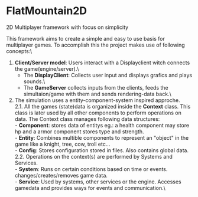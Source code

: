 # FlatMountain2D
2D Multiplayer framework with focus on simplicity

This framework aims to create a simple and easy to use basis for multiplayer games.
To accomplish this the project makes use of following concepts:\
1. __Client/Server model__: Users interact with a Displayclient witch connects the game(engine/server).\
    * The __DisplayClient__: Collects user input and displays grafics and plays sounds.\
    * The __GameServer__ collects inputs from the clients, feeds the simultaion/game with them and sends rendering-data back.\
2. The simulation uses a entity-component-system inspired approche.\
    2.1. All the games (state)data is organized inside the __Context__ class.
    This class is later used by all other components to perform operations on data. The Context class manages following data structures:\
        - __Component__: stores data of entitys eg.: a health component may store hp and a armor component stores type and strength.\
        - __Entity__: Combines multible components to represent an "object" in the game like a knight, tree, cow, troll etc...\
        - __Config__: Stores configuration stored in files. Also contains global data.\
    2.2. Operations on the context(s) are performed by Systems and Services.\
        - __System__: Runs on certain conditions based on time or events. changes/creates/removes game data.\
        - __Service__: Used by systems, other services or the engine. Accesses gamedata and provides ways for events and communication.\
